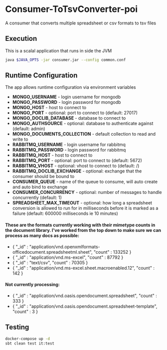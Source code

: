# Consumer-ToTsvConverter-poi

A consumer that converts multiple spreadsheet or csv formats to tsv files

## Execution

This is a scalal application that runs in side the JVM

```bash
java $JAVA_OPTS -jar consumer.jar --config common.conf
```

## Runtime Configuration

The app allows runtime configuration via environment variables

* **MONGO_USERNAME** - login username for mongodb
* **MONGO_PASSWORD** - login password for mongodb
* **MONGO_HOST** - host to connect to
* **MONGO_PORT** - optional: port to connect to (default: 27017) 
* **MONGO_DOCLIB_DATABASE** - database to connect to
* **MONGO_AUTHSOURCE** - optional: database to authenticate against (default: admin)
* **MONGO_DOCUMENTS_COLLECTION** - default collection to read and write to 
* **RABBITMQ_USERNAME** - login username for rabbitmq
* **RABBITMQ_PASSWORD** - login password for rabbitmq
* **RABBITMQ_HOST** - host to connect to
* **RABBITMQ_PORT** - optional: port to connect to (default: 5672)
* **RABBITMQ_VHOST** - optional: vhost to connect to (default: /)
* **RABBITMQ_DOCLIB_EXCHANGE** - optional: exchange that the consumer should be bound to
* **CONSUMER_QUEUE** - name of the queue to consume, will auto create and auto bind to exchange
* **CONSUMER_CONCURRENCY** - optional: number of messages to handle concurrently (default: 1)
* **SPREADSHEET_MAX_TIMEOUT** - optional: how long a spreadsheet conversion is allowed to run for in milliseconds before it is marked as a failure (default: 600000 milliseconds ie 10 minutes)

#### These are the formats currently working with their mimetype counts in the document library. I've worked from the top down to make sure we can process as many docs as possible:

* { "_id" : "application/vnd.openxmlformats-officedocument.spreadsheetml.sheet", "count" : 133252 }
* { "_id" : "application/vnd.ms-excel", "count" : 87792 }
* { "_id" : "text/csv", "count" : 70305 }
* { "_id" : "application/vnd.ms-excel.sheet.macroenabled.12", "count" : 142 }

#### Not currently processing:

* { "_id" : "application/vnd.oasis.opendocument.spreadsheet", "count" : 333 }
* { "_id" : "application/vnd.oasis.opendocument.spreadsheet-template", "count" : 3 }

## Testing
```bash
docker-compose up -d
sbt clean test it:test
```